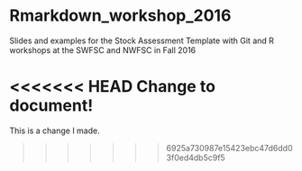 # Rmarkdown_workshop_2016
Slides and examples for the Stock Assessment Template with Git and R workshops at the SWFSC and NWFSC in Fall 2016

<<<<<<< HEAD
Change to document!
=======
This is a change I made.
>>>>>>> 6925a730987e15423ebc47d6dd03f0ed4db5c9f5
